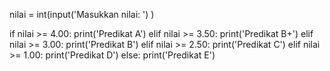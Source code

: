nilai = int(input('Masukkan nilai: ') )


if nilai >= 4.00:
  print('Predikat A')
elif nilai >= 3.50:
  print('Predikat B+')
elif nilai >= 3.00:
  print('Predikat B')
elif nilai >= 2.50:
  print('Predikat C')
elif nilai >= 1.00:
  print('Predikat D')
else:
  print('Predikat E')
  
